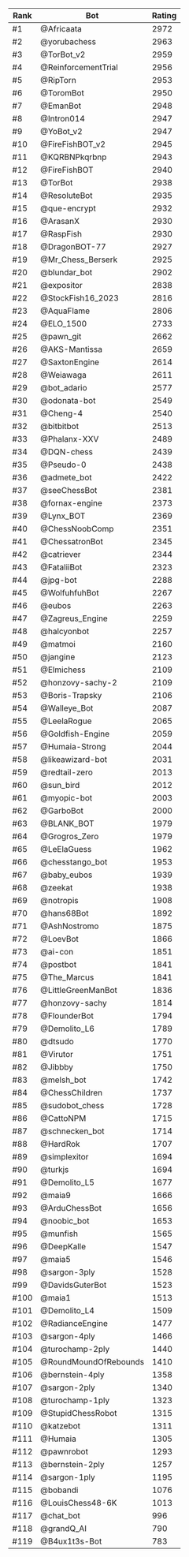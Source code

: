 Rank|Bot|Rating
---|---|---
#1|@Africaata|2972
#2|@yorubachess|2963
#3|@TorBot_v2|2959
#4|@ReinforcementTrial|2956
#5|@RipTorn|2953
#6|@ToromBot|2950
#7|@EmanBot|2948
#8|@Intron014|2947
#9|@YoBot_v2|2947
#10|@FireFishBOT_v2|2945
#11|@KQRBNPkqrbnp|2943
#12|@FireFishBOT|2940
#13|@TorBot|2938
#14|@ResoluteBot|2935
#15|@que-encrypt|2932
#16|@ArasanX|2930
#17|@RaspFish|2930
#18|@DragonBOT-77|2927
#19|@Mr_Chess_Berserk|2925
#20|@blundar_bot|2902
#21|@expositor|2838
#22|@StockFish16_2023|2816
#23|@AquaFlame|2806
#24|@ELO_1500|2733
#25|@pawn_git|2662
#26|@AKS-Mantissa|2659
#27|@SaxtonEngine|2614
#28|@Weiawaga|2611
#29|@bot_adario|2577
#30|@odonata-bot|2549
#31|@Cheng-4|2540
#32|@bitbitbot|2513
#33|@Phalanx-XXV|2489
#34|@DQN-chess|2439
#35|@Pseudo-0|2438
#36|@admete_bot|2422
#37|@seeChessBot|2381
#38|@fornax-engine|2373
#39|@Lynx_BOT|2369
#40|@ChessNoobComp|2351
#41|@ChessatronBot|2345
#42|@catriever|2344
#43|@FataliiBot|2323
#44|@jpg-bot|2288
#45|@WolfuhfuhBot|2267
#46|@eubos|2263
#47|@Zagreus_Engine|2259
#48|@halcyonbot|2257
#49|@matmoi|2160
#50|@jangine|2123
#51|@Elmichess|2109
#52|@honzovy-sachy-2|2109
#53|@Boris-Trapsky|2106
#54|@Walleye_Bot|2087
#55|@LeelaRogue|2065
#56|@Goldfish-Engine|2059
#57|@Humaia-Strong|2044
#58|@likeawizard-bot|2031
#59|@redtail-zero|2013
#60|@sun_bird|2012
#61|@myopic-bot|2003
#62|@GarboBot|2000
#63|@BLANK_BOT|1979
#64|@Grogros_Zero|1979
#65|@LeElaGuess|1962
#66|@chesstango_bot|1953
#67|@baby_eubos|1939
#68|@zeekat|1938
#69|@notropis|1908
#70|@hans68Bot|1892
#71|@AshNostromo|1875
#72|@LoevBot|1866
#73|@ai-con|1851
#74|@postbot|1841
#75|@The_Marcus|1841
#76|@LittleGreenManBot|1836
#77|@honzovy-sachy|1814
#78|@FlounderBot|1794
#79|@Demolito_L6|1789
#80|@dtsudo|1770
#81|@Virutor|1751
#82|@Jibbby|1750
#83|@melsh_bot|1742
#84|@ChessChildren|1737
#85|@sudobot_chess|1728
#86|@CattoNPM|1715
#87|@schnecken_bot|1714
#88|@HardRok|1707
#89|@simplexitor|1694
#90|@turkjs|1694
#91|@Demolito_L5|1677
#92|@maia9|1666
#93|@ArduChessBot|1656
#94|@noobic_bot|1653
#95|@munfish|1565
#96|@DeepKalle|1547
#97|@maia5|1546
#98|@sargon-3ply|1528
#99|@DavidsGuterBot|1523
#100|@maia1|1513
#101|@Demolito_L4|1509
#102|@RadianceEngine|1477
#103|@sargon-4ply|1466
#104|@turochamp-2ply|1440
#105|@RoundMoundOfRebounds|1410
#106|@bernstein-4ply|1358
#107|@sargon-2ply|1340
#108|@turochamp-1ply|1323
#109|@StupidChessRobot|1315
#110|@katzebot|1311
#111|@Humaia|1305
#112|@pawnrobot|1293
#113|@bernstein-2ply|1257
#114|@sargon-1ply|1195
#115|@bobandi|1076
#116|@LouisChess48-6K|1013
#117|@chat_bot|996
#118|@grandQ_AI|790
#119|@B4ux1t3s-Bot|783
